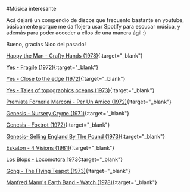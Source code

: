 #Música interesante

Acá dejaré un compendio de discos que frecuento bastante en youtube, básicamente porque me da flojera usar Spotify para escucar música, y además para poder acceder a ellos de una manera ágil :)

Bueno, gracias Nico del pasado!

[Happy the Man - Crafty Hands (1978)](https://www.youtube.com/watch?v=VRera802pUU){:target="_blank"}

[Yes - Fragile (1972)](https://youtu.be/87xx5pzHDlY){:target="_blank"}

[Yes - Close to the edge (1972)](https://youtu.be/u79-yvTnX4o){:target="_blank"}

[Yes - Tales of topographics oceans (1973)](https://youtu.be/_rwNe2QXwrU){:target="_blank"}

[Premiata Forneria Marconi - Per Un Amico (1972)](https://youtu.be/zuImkmDCDME){:target="_blank"}

[Genesis - Nursery Cryme (1971)](https://youtu.be/XJ-I0htgXYI){:target="_blank"}

[Genesis - Foxtrot (1972)](https://www.youtube.com/watch?v=x_9MKJCc3dw){:target="_blank"}

[Genesis- Selling England By The Pound (1973)](https://youtu.be/7Rn9tzirks4){:target="_blank"}

[Eskaton - 4 Visions (1981)](https://youtu.be/zyrefoqcBLc){:target="_blank"}

[Los Blops - Locomotora 1973](https://www.youtube.com/watch?v=uid15G8xodk){:target="_blank"}

[Gong - The Flying Teapot (1973)](https://youtu.be/3UArtHsvL50){:target="_blank"}

[Manfred Mann's Earth Band - Watch (1978)](https://youtu.be/5YWaIglbCak){:target="_blank"}
